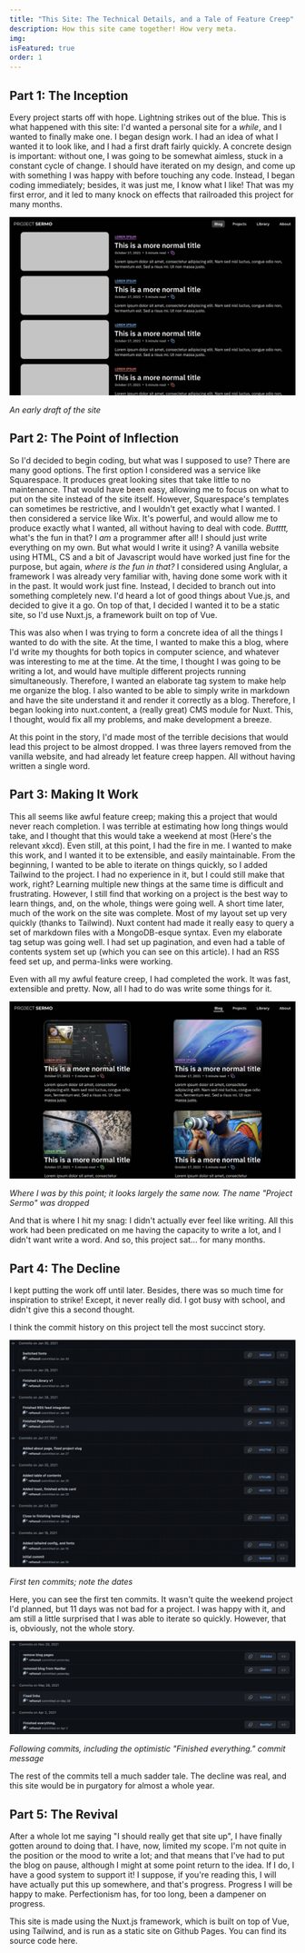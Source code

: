 ```yaml
---
title: "This Site: The Technical Details, and a Tale of Feature Creep"
description: How this site came together! How very meta.
img: 
isFeatured: true
order: 1
---
```

## Part 1: The Inception
Every project starts off with hope. Lightning strikes out of the blue. This is what happened with this site: I'd wanted a personal site for a *while*, and I wanted to finally make one. I began design work. I had an idea of what I wanted it to look like, and I had a first draft fairly quickly. A concrete design is important: without one, I was going to be somewhat aimless, stuck in a constant cycle of change. I should have iterated on my design, and come up with something I was happy with before touching any code. Instead, I began coding immediately; besides, it was just me, I know what I like! That was my first error, and it led to many knock on effects that railroaded this project for many months. 

![An early draft of the site, looking a little different than it does now, with rounded image thumbnails](/images/projects/this-site/this-site-1.png)
<div class="caption">
    <em>An early draft of the site</em>
</div>


## Part 2: The Point of Inflection
So I'd decided to begin coding, but what was I supposed to use? There are many good options. The first option I considered was a service like Squarespace. It produces great looking sites that take little to no maintenance. That would have been easy, allowing me to focus on what to put on the site instead of the site itself. However, Squarespace's templates can sometimes be restrictive, and I wouldn't get exactly what I wanted. I then considered a service like Wix. It's powerful, and would allow me to produce exactly what I wanted, all without having to deal with code. *Butttt,* what's the fun in that? I *am* a programmer after all! I should just write everything on my own. But what would I write it using? A vanilla website using HTML, CS and a bit of Javascript would have worked just fine for the purpose, but again, *where is the fun in that?* I considered using Anglular, a framework I was already very familiar with, having done some work with it in the past. It would work just fine. Instead, I decided to branch out into something completely new. I'd heard a lot of good things about Vue.js, and decided to give it a go. On top of that, I decided I wanted it to be a static site, so I'd use Nuxt.js, a framework built on top of Vue. 

This was also when I was trying to form a concrete idea of all the things I wanted to do with the site. At the time, I wanted to make this a blog, where I'd write my thoughts for both topics in computer science, and whatever was interesting to me at the time. At the time, I thought I was going to be writing a lot, and would have multiple different projects running simultaneously. Therefore, I wanted an elaborate tag system to make help me organize the blog. I also wanted to be able to simply write in markdown and have the site understand it and render it correctly as a blog. Therefore, I began looking into nuxt.content, a (really great) CMS module for Nuxt. This, I thought, would fix all my problems, and make development a breeze. 

At this point in the story, I'd made most of the terrible decisions that would lead this project to be almost dropped. I was three layers removed from the vanilla website, and had already let feature creep happen. All without having written a single word. 

## Part 3: Making It Work
This all seems like awful feature creep; making this a project that would never reach completion. I was terrible at estimating how long things would take, and I thought that this would take a weekend at most (Here's the relevant xkcd). Even still, at this point, I had the fire in me. I wanted to make this work, and I wanted it to be extensible, and easily maintainable. From the beginning, I wanted to be able to iterate on things quickly, so I added Tailwind to the project. I had no experience in it, but I could still make that work, right? Learning multiple new things at the same time is difficult and frustrating. However, I still find that working on a project is the best way to learn things, and, on the whole, things were going well. A short time later, much of the work on the site was complete. Most of my layout set up very quickly (thanks to Tailwind). Nuxt content had made it really easy to query a set of markdown files with a MongoDB-esque syntax. Even my elaborate tag setup was going well. I had set up pagination, and even had a table of contents system set up (which you can see on this article). I had an RSS feed set up, and perma-links were working. 

Even with all my awful feature creep, I had completed the work. It was fast, extensible and pretty. Now, all I had to do was write some things for it. 

![What this site looked like by this point, including the current design for thumbnails](/images/projects/this-site/this-site-2.png)
<div class="caption">
    <em>Where I was by this point; it looks largely the same now. The name "Project Sermo" was dropped</em>
</div>

And that is where I hit my snag: I didn't actually ever feel like writing. All this work had been predicated on me having the capacity to write a lot, and I didn't want write a word. And so, this project sat... for many months. 

## Part 4: The Decline
I kept putting the work off until later. Besides, there was so much time for inspiration to strike! Except, it never really did. I got busy with school, and didn't give this a second thought. 

I think the commit history on this project tell the most succinct story. 

![Commit history showing the first ten commits, all taking place in the first 11 days of the initial commit](/images/projects/this-site/commit-history-1.png)
<div class="caption">
    <em>First ten commits; note the dates</em>
</div>

Here, you can see the first ten commits. It wasn't quite the weekend project I'd planned, but 11 days was not bad for a project. I was happy with it, and am still a little surprised that I was able to iterate so quickly. However, that is, obviously, not the whole story. 

![The following commits, showing the time that had passed (almost 10 months later)](/images/projects/this-site/commit-history-2.png)
<div class="caption">
    <em>Following commits, including the optimistic "Finished everything." commit message</em>
</div>

The rest of the commits tell a much sadder tale. The decline was real, and this site would be in purgatory for almost a whole year. 

## Part 5: The Revival
After a whole lot me saying "I should really get that site up", I have finally gotten around to doing that. I have, now, limited my scope. I'm not quite in the position or the mood to write a lot; and that means that I've had to put the blog on pause, although I might at some point return to the idea. If I do, I have a good system to support it! I suppose, if you're reading this, I will have actually put this up somewhere, and that's progress. Progress I will be happy to make. Perfectionism has, for too long, been a dampener on progress. 

This site is made using the Nuxt.js framework, which is built on top of Vue, using Tailwind, and is run as a static site on Github Pages. You can find its source code here. 